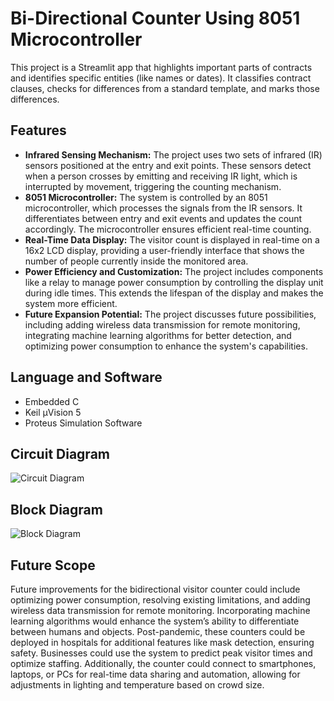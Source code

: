 # Bi-Directional Counter Using 8051 Microcontroller

This project is a Streamlit app that highlights important parts of contracts and identifies specific entities (like names or dates). It classifies contract clauses, checks for differences from a standard template, and marks those differences.



## Features

- **Infrared Sensing Mechanism:** The project uses two sets of infrared (IR)    sensors positioned at the entry and exit points. These sensors detect when a person crosses by emitting and receiving IR light, which is interrupted by movement, triggering the counting mechanism.
- **8051 Microcontroller:** The system is controlled by an 8051 microcontroller, which processes the signals from the IR sensors. It differentiates between entry and exit events and updates the count accordingly. The microcontroller ensures efficient real-time counting​.
- **Real-Time Data Display:** The visitor count is displayed in real-time on a 16x2 LCD display, providing a user-friendly interface that shows the number of people currently inside the monitored area​.
- **Power Efficiency and Customization:** The project includes components like a relay to manage power consumption by controlling the display unit during idle times. This extends the lifespan of the display and makes the system more efficient​.
- **Future Expansion Potential:** The project discusses future possibilities, including adding wireless data transmission for remote monitoring, integrating machine learning algorithms for better detection, and optimizing power consumption to enhance the system's capabilities​.



## Language and Software

- Embedded C
- Keil µVision 5
- Proteus Simulation Software

## Circuit Diagram

![Circuit Diagram](https://github.com/user-attachments/assets/77eb078b-2131-4f64-ad69-46052ade8f0c)

## Block Diagram

![Block Diagram](https://github.com/user-attachments/assets/463c6a73-0af3-4270-b5e5-9feccb377d59)

## Future Scope

Future improvements for the bidirectional visitor counter could include optimizing power consumption, resolving existing limitations, and adding wireless data transmission for remote monitoring. Incorporating machine learning algorithms would enhance the system’s ability to differentiate between humans and objects. Post-pandemic, these counters could be deployed in hospitals for additional features like mask detection, ensuring safety. Businesses could use the system to predict peak visitor times and optimize staffing. Additionally, the counter could connect to smartphones, laptops, or PCs for real-time data sharing and automation, allowing for adjustments in lighting and temperature based on crowd size.




